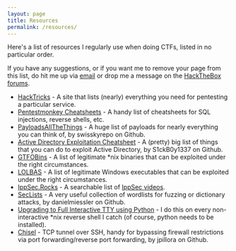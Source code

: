 ```yaml
---
layout: page
title: Resources
permalink: /resources/
---
```


Here's a list of resources I regularly use when doing CTFs, listed in no particular order. 

If you have any suggestions, or if you want me to remove your page from this list, do hit me up via [email](mailto:ricepancakes@protonmail.com) or drop me a message on the [HackTheBox forums](https://forum.hackthebox.eu/profile/ricepancakes).

- [HackTricks](https://book.hacktricks.xyz) - A site that lists (nearly) everything you need for pentesting a particular service. 
- [Pentestmonkey Cheatsheets](https://pentestmonkey.net/category/cheat-sheet) - A handy list of cheatsheets for SQL injections, reverse shells, etc.
- [PayloadsAllTheThings](https://github.com/swisskyrepo/PayloadsAllTheThings) - A huge list of payloads for nearly everything you can think of, by swisskyrepo on Github.
- [Active Directory Exploitation Cheatsheet](https://github.com/S1ckB0y1337/Active-Directory-Exploitation-Cheat-Sheet) - A (pretty) big list of things that you can do to exploit Active Directory, by S1ckB0y1337 on Github.
- [GTFOBins](https://gtfobins.github.io/) - A list of legitimate *nix binaries that can be exploited under the right circumstances. 
- [LOLBAS](https://lolbas-project.github.io/#) - A list of legitimate Windows executables that can be exploited under the right circumstances. 
- [IppSec.Rocks](https://ippsec.rocks) - A searchable list of [IppSec videos](https://www.youtube.com/c/ippsec). 
- [SecLists](https://github.com/danielmiessler/SecLists) - A very useful collection of wordlists for fuzzing or dictionary attacks, by danielmiessler on Github. 
- [Upgrading to Full Interactive TTY using Python](https://blog.ropnop.com/upgrading-simple-shells-to-fully-interactive-ttys/#method-3-upgrading-from-netcat-with-magic) - I do this on every non-interactive *nix reverse shell I catch (of course, python needs to be installed).
- [Chisel](https://github.com/jpillora/chisel) - TCP tunnel over SSH, handy for bypassing firewall restrictions via port forwarding/reverse port forwarding, by jpillora on Github. 